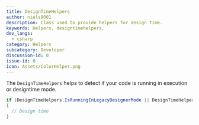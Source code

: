 ```yaml
---
title: DesignTimeHelpers
author: niels9001
description: Class used to provide helpers for design time.
keywords: Helpers, designtimehelpers,
dev_langs:
  - csharp
category: Helpers
subcategory: Developer
discussion-id: 0
issue-id: 0
icon: Assets/ColorHelper.png
---
```


The `DesignTimeHelpers` helps to detect if your code is running in execution or designtime mode.

```csharp
if (DesignTimeHelpers.IsRunningInLegacyDesignerMode || DesignTimeHelpers.IsRunningInEnhancedDesignerMode)
{
  // Design time
}
```
